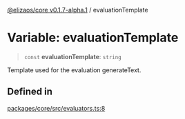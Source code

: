 [@elizaos/core v0.1.7-alpha.1](../) / evaluationTemplate

# Variable: evaluationTemplate

> `const` **evaluationTemplate**: `string`

Template used for the evaluation generateText.

## Defined in

[packages/core/src/evaluators.ts:8](https://github.com/elizaOS/eliza/blob/main/packages/core/src/evaluators.ts#L8)

